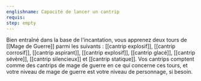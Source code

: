 ```yaml
---
englishname: Capacité de lancer un cantrip
requis:
step: empty
---
```

Bien entraîné dans la base de l'incantation, vous apprenez deux tours de [[Mage de Guerre]] parmi les suivants : [[cantrip explosif]], [[cantrip corrosif]], [[cantrip aspirant]], [[cantrip explosif]], [[cantrip glacé]], [[cantrip sévère]], [[cantrip silencieux]] et [[cantrip statique]]. Vos cantrips comptent comme des cantrips de mage de guerre en ce qui concerne ces tours, et votre niveau de mage de guerre est votre niveau de personnage, si besoin.
